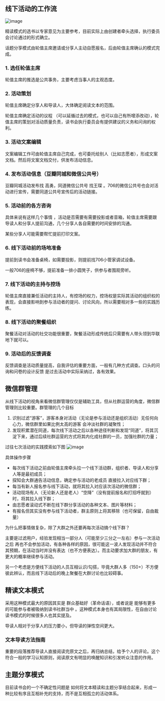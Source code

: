 ## 线下活动的工作流

![image](https://github.com/gaoyong/jurisprudence-tongdao/blob/master/images/workstream.jpg)

精读模式的选书以专家意见为主要参考，目前实际上由创建者牵头选择，执行委员会讨论通过的形式确立。

话题分享模式由轮值主席邀请或分享人主动自愿报名，后由轮值主席确认的模式完成。

### 1. 选任轮值主席

轮值主席的推选是公共事务，主要考虑当事人的主观态度。

### 2. 活动策划

轮值主席确定分享人和导读人，大体确定阅读文本的范围。

轮值主席确定活动的议程 （可以延循过去的模式，也可以自己有所增添改动），轮值主席的策划对活动质量负责，读书会执行委员会有提供建议的义务和问询的权利。

### 3. 活动文案编辑

文案编辑工作可由轮值主席自己完成，也可委托给别人（比如志愿者），形成文案文档。然后将文案文档交付，供发布活动信息。

### 4. 发布活动信息（豆瓣同城和微信公共号）

豆瓣同城活动发布找 高勇，同道微信公共号 找王琛 。706的微信公共号也会对活动进行宣传，需要同道公共号宣传后的活动链接。

### 5. 活动前的各方咨询

具体来说有这样几个事情 ，活动是否需要有需要投影或者音箱，轮值主席需要跟导读人和分享人提前沟通，几个分享人各自需要的时间安排的沟通。

某些分享人可能需要帮忙提前打印文案。

### 6. 线下活动前的场地准备

提前到读书会准备桌椅，如需要投影，则提前找706小管家调试设备。

一般706的座椅不够，提前准备一排小圆凳子，供参与者围观旁听。

### 7. 线下活动的主持与控场

轮值主席直接兼任活动的主持人，有控场的权力，控场权是实际其活动的组织权的表现，会直接影响到参与活动者的提问、讨论风向，所以需要相对多一些的实践历练。

### 8. 线下活动的聚餐组织

聚餐活动对活动的社交功能很重要，聚餐活动形成传统后只需要有人带头领到华联地下就可以。

### 9. 活动后的反馈调查

反馈调查是活动质量提高，自我评估的重要方面，一般有几种方式调查。口头的问询和问卷的设计反馈 是过去活动中实际采纳过，各有效果。

## 微信群管理
从线下活动的视角来看微信群管理仅仅是辅助工具，但从社群运营的角度，微信群管理则比较重要。群管理的几个目标
1. 识别过滤“游客”，游客本身对活动（无论是参与活动还是组织活动）无任何向心力，微信群里如果比例太高的游客 会冲淡社群的凝聚性；
2. 发现积累潜在同道，每次线下活动之后以各种途径判断和发现“同道”，将其沉淀下来，通过后续社群运营的方式将其内化成社群的一员，加强社群的力量；

过往七次活动的实践摸索如下图
![image](https://github.com/gaoyong/jurisprudence-tongdao/blob/master/images/WeChatManage.jpg)

具体操作步骤
* 每次线下活动之前由轮值主席牵头拉一个线下活动群，组织者、导读人和分享人等是最初成员；
* 探知会大群通告活动信息，确定参与活动的老成员 直接拉入对应线下群；
* 每当有新人报名参与线下活动，就将其拉入对应该次活动的微信群；
* 活动现场有人（无论新人还是老人）“空降”（没有提前报名和打招呼就到）时，将其拉入线下群；
* 由志愿者滚动式不断在线下群分享活动的各种文本、图片等材料；
* 有报名但其实没有参与线下活动者，群主原则上将其移除（也可保留，自由裁量）

为什么把事情做复杂，除了大群之外还要再每次活动搞个线下群？

主要是过滤用户，经验发现相当一部分人（可能至少三分之一左右）参与一次活动之后 再也不会参加活动，有各种各样的原因，很可能这一波人发现活动并不符合其预期，在活动当时并没有表达（也不方便表达）。而主动要求加大群的朋友，有更大的概率继续参与活动。

另一个考虑是方便线下活动的人员互相认识/勾搭，毕竟大群人多（150+）不方便彼此辨认，而且线下活动后的晚上聚餐在大群讨论也比较碍事。

## 精读文本模式

采用这种模式最大的原因其实是 群众基础好（革命话语），或者说是 能够有更多的可能参与者被吸纳到读书社群当中 。这种模式本身也有其局限性，在自由讨论读书模式的时候很多人也其实提及。

导读人相对于分享人的压力要小，但导读的弹性空间更大。

### 文本导读方法指南

重要的段落推荐导读人直接阅读完原文之后，再归纳总结，给予个人的评论。这个符合一般的学习认知原则，阅读原文有明显的唤醒知识和引发听众注意的作用。

## 主题分享模式

目前读书会的一个不确定性问题是 如何将文本精读和主题分享结合起来，形成一种比较有序且互相补充的支持，而不是互相孤立的活动体系。
